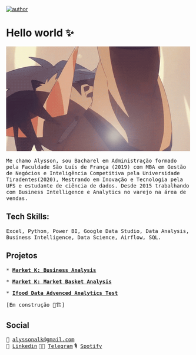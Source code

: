 [![author](https://img.shields.io/badge/author-alysson_guimarães-red.svg)](https://www.linkedin.com/in/guimaraesalysson/)


# Hello world ✨

![](https://github.com/k3ybladewielder/k3ybladewielder/blob/main/kamina.gif)

<tt>Me chamo Alysson, sou Bacharel em Administração formado pela Faculdade São Luís de França (2019) com MBA em Gestão de Negócios e Inteligência Competitiva pela Universidade Tiradentes(2020), Mestrando em Inovação e Tecnologia pela UFS e estudante de ciência de dados. Desde 2015 trabalhando com Business Intelligence e Analytics no varejo na área de vendas.</tt>

## Tech Skills: 

<tt>Excel, Python, Power BI, Google Data Studio, Data Analysis, Business Intelligence, Data Science, Airflow, SQL.</tt>

## Projetos<br>
<tt>* **[Market K: Business Analysis](https://github.com/k3ybladewielder/market_k/blob/main/market_k_eda.ipynb)**<br></tt>

<tt>* **[Market K: Market Basket Analysis](https://github.com/k3ybladewielder/market_k/blob/main/market_k_mba.ipynb)**<br></tt>

<tt>* **[Ifood Data Advenced Analytics Test](https://github.com/k3ybladewielder/ifood)**<br></tt>

<tt>[Em construção 🚧🏗]</tt>


## Social
<tt>📧 alyssonalk@gmail.com<br></tt>
<tt>💼 [Linkedin](https://www.linkedin.com/in/guimaraesalysson/)</tt>
<tt>👨‍🚀 [Telegram](t.me/alysson)</tt>
<tt>🎙 [Spotify](https://open.spotify.com/user/sao5qyutaa7j64zwsojmyq7hq)</tt>
